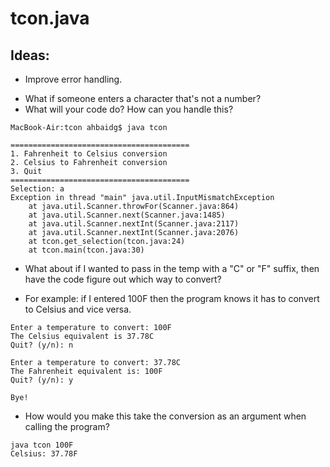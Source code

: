 # tcon.java

## Ideas:
* Improve error handling. 
 - What if someone enters a character that's not a number? 
 - What will your code do? How can you handle this?

~~~~
MacBook-Air:tcon ahbaidg$ java tcon

========================================
1. Fahrenheit to Celsius conversion
2. Celsius to Fahrenheit conversion
3. Quit
========================================
Selection: a
Exception in thread "main" java.util.InputMismatchException
	at java.util.Scanner.throwFor(Scanner.java:864)
	at java.util.Scanner.next(Scanner.java:1485)
	at java.util.Scanner.nextInt(Scanner.java:2117)
	at java.util.Scanner.nextInt(Scanner.java:2076)
	at tcon.get_selection(tcon.java:24)
	at tcon.main(tcon.java:30)
~~~~

* What about if I wanted to pass in the temp with a "C" or "F" suffix, then have the code figure out which way to convert?
 - For example: if I entered 100F then the program knows it has to convert to Celsius and vice versa.

~~~~~
Enter a temperature to convert: 100F
The Celsius equivalent is 37.78C
Quit? (y/n): n

Enter a temperature to convert: 37.78C
The Fahrenheit equivalent is: 100F
Quit? (y/n): y

Bye!
~~~~~

* How would you make this take the conversion as an argument when calling the program?
~~~~
java tcon 100F
Celsius: 37.78F
~~~~
